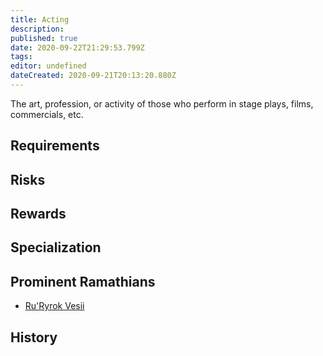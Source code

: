 ```yaml
---
title: Acting
description: 
published: true
date: 2020-09-22T21:29:53.799Z
tags: 
editor: undefined
dateCreated: 2020-09-21T20:13:20.880Z
---
```


The art, profession, or activity of those who perform in stage plays, films, commercials, etc.

## Requirements

## Risks

## Rewards

## Specialization

## Prominent Ramathians

- [Ru'Ryrok Vesii](/characters/ruryrok-vesii)

## History